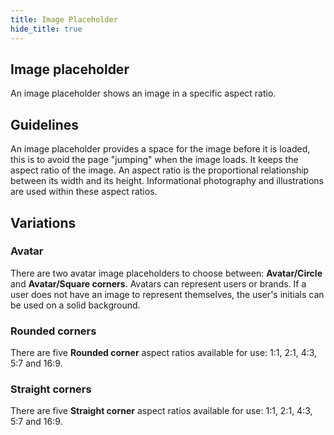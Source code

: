 ```yaml
---
title: Image Placeholder
hide_title: true
---
```


## Image placeholder

An image placeholder shows an image in a specific aspect ratio.

## Guidelines

An image placeholder provides a space for the image before it is loaded, this is to avoid the page "jumping" when the image loads. It keeps the aspect ratio of the image. An aspect ratio is the proportional relationship between its width and its height. Informational photography and illustrations are used within these aspect ratios.

## Variations

### Avatar

There are two avatar image placeholders to choose between: **Avatar/Circle** and **Avatar/Square corners**. Avatars can represent users or brands. If a user does not have an image to represent themselves, the user's initials can be used on a solid background.

### Rounded corners

There are five **Rounded corner** aspect ratios available for use: 1:1, 2:1, 4:3, 5:7 and 16:9. 

### Straight corners

There are five **Straight corner** aspect ratios available for use: 1:1, 2:1, 4:3, 5:7 and 16:9.
